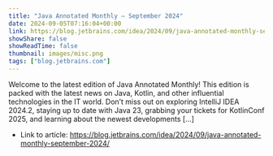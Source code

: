 ```yaml
---
title: "Java Annotated Monthly – September 2024"
date: 2024-09-05T07:16:04+00:00
link: https://blog.jetbrains.com/idea/2024/09/java-annotated-monthly-september-2024/
showShare: false
showReadTime: false
thumbnail: images/misc.png
tags: ["blog.jetbrains.com"]
---
```

Welcome to the latest edition of Java Annotated Monthly! This edition is packed with the latest news on Java, Kotlin, and other influential technologies in the IT world. Don’t miss out on exploring IntelliJ IDEA 2024.2, staying up to date with Java 23, grabbing your tickets for KotlinConf 2025, and learning about the newest developments […]

- Link to article: https://blog.jetbrains.com/idea/2024/09/java-annotated-monthly-september-2024/